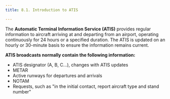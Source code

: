 ```yaml
---
title: 8.1. Introduction to ATIS

---
```

The **Automatic Terminal Information Service (ATIS)** provides regular information to aircraft arriving at and departing from an airport, operating continuously for 24 hours or a specified duration. The ATIS is updated on an hourly or 30-minute basis to ensure the information remains current.

**ATIS broadcasts normally contain the following information:**

- 	ATIS designator (A, B, C...), changes with ATIS updates
-   METAR
-   Active runways for departures and arrivals
-   NOTAM
-   Requests, such as "in the initial contact, report aircraft type and stand number"